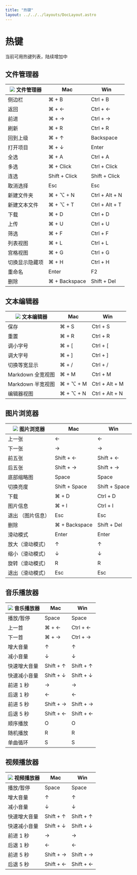 ```yaml
---
title: "热键"
layout: ../../../layouts/DocLayout.astro
---
```


# 热键

当前可用热键列表，陆续增加中

## 文件管理器

<div class="hotkeys-table-container">

| ![](/src/img/icons/app-file-explorer.svg) 文件管理器 | Mac | Win |
| -- | -- | -- |
| 侧边栏 | ⌘ + B | Ctrl + B |
| 返回 | ⌘ + ← | Ctrl + ← |
| 前进 | ⌘ + → | Ctrl + → |
| 刷新 | ⌘ + R | Ctrl + R |
| 回到上级 | ⌘ + ↑ | Backspace |
| 打开项目 | ⌘ + ↓ | Enter |
| 全选 | ⌘ + A | Ctrl + A |
| 多选 | ⌘ + Click | Ctrl + Click |
| 连选 | Shift + Click | Shift + Click |
| 取消选择 | Esc | Esc |
| 新建文件夹 | ⌘ + ⌥ + N | Ctrl + Alt + N |
| 新建文本文件 | ⌘ + ⌥ + T | Ctrl + Alt + T |
| 下载 | ⌘ + D | Ctrl + D |
| 上传 | ⌘ + U | Ctrl + U |
| 筛选 | ⌘ + F | Ctrl + F |
| 列表视图 | ⌘ + L | Ctrl + L |
| 宫格视图 | ⌘ + G | Ctrl + G |
| 切换显示隐藏项 | ⌘ + H | Ctrl + H |
| 重命名 | Enter | F2 |
| 删除 | ⌘ + Backspace | Shift + Del |

</div>

## 文本编辑器

<div class="hotkeys-table-container">

| ![](/src/img/icons/app-text-editor.svg) 文本编辑器 | Mac | Win |
| -- | -- | -- |
| 保存 | ⌘ + S | Ctrl + S |
| 重置 | ⌘ + R | Ctrl + R |
| 调小字号 | ⌘ + [ | Ctrl + [ |
| 调大字号 | ⌘ + ] | Ctrl + ] |
| 切换等宽显示 | ⌘ + / | Ctrl + / |
| Markdown 全宽视图 | ⌘ + M | Ctrl + M |
| Markdown 半宽视图 | ⌘ + ⌥ + M | Ctrl + Alt + M |
| 编辑器视图 | ⌘ + ⌥ + N | Ctrl + Alt + N |

</div>

## 图片浏览器

<div class="hotkeys-table-container">

| ![](/src/img/icons/app-photo-viewer.svg) 图片浏览器 | Mac | Win |
| -- | -- | -- |
| 上一张 | ← | ← |
| 下一张 | → | → |
| 前五张 | Shift + ← | Shift + ← |
| 后五张 | Shift + → | Shift + → |
| 底部缩略图 | Space | Space |
| 切换亮度 | Shift + Space| Shift + Space |
| 下载 | ⌘ + D | Ctrl + D |
| 图片信息 | ⌘ + I | Ctrl + I |
| 退出 （图片信息） | Esc | Esc |
| 删除 | ⌘ + Backspace | Shift + Del |
| 滑动模式 | Enter | Enter |
| 放大（滑动模式） | ↑ | ↑ |
| 缩小（滑动模式） | ↓ | ↓ |
| 旋转（滑动模式） | R | R |
| 退出（滑动模式） | Esc | Esc |

</div>

## 音乐播放器

<div class="hotkeys-table-container">

| ![](/src/img/icons/app-music-player.svg) 音乐播放器 | Mac | Win |
| -- | -- | -- |
| 播放/暂停 | Space | Space |
| 上一首 | ⌘ + ← | Ctrl + ← |
| 下一首 | ⌘ + → | Ctrl + → |
| 增大音量 | ↑ | ↑ |
| 减小音量 | ↓ | ↓ |
| 快速增大音量 | Shift + ↑ | Shift + ↑ |
| 快速减小音量 | Shift + ↓ | Shift + ↓ |
| 前进 1 秒 | → | → |
| 后退 1 秒 | ← | ← |
| 前进 5 秒 | Shift + → | Shift + → |
| 后退 5 秒 | Shift + ← | Shift + ← |
| 顺序播放 | O | O |
| 随机播放 | R | R |
| 单曲循环 | S | S |

</div>

## 视频播放器

<div class="hotkeys-table-container">

| ![](/src/img/icons/app-video-player.svg) 视频播放器 | Mac | Win |
| -- | -- | -- |
| 播放/暂停 | Space | Space |
| 增大音量 | ↑ | ↑ |
| 减小音量 | ↓ | ↓ |
| 快速增大音量 | Shift + ↑ | Shift + ↑ |
| 快速减小音量 | Shift + ↓ | Shift + ↓ |
| 前进 1 秒 | → | → |
| 后退 1 秒 | ← | ← |
| 前进 5 秒 | Shift + → | Shift + → |
| 后退 5 秒 | Shift + ← | Shift + ← |

</div>
